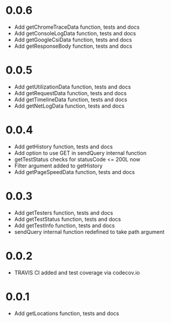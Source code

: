 # 0.0.6
* Add getChromeTraceData function, tests and docs
* Add getConsoleLogData function, tests and docs
* Add getGoogleCsiData function, tests and docs
* Add getResponseBody function, tests and docs

# 0.0.5
* Add getUtilizationData function, tests and docs
* Add getRequestData function, tests and docs
* Add getTimelineData function, tests and docs
* Add getNetLogData function, tests and docs

# 0.0.4
* Add getHistory function, tests and docs
* Add option to use GET in sendQuery internal function
* getTestStatus checks for statusCode <= 200L now
* Filter argument added to getHistory
* Add getPageSpeedData function, tests and docs

# 0.0.3
* Add getTesters function, tests and docs
* Add getTestStatus function, tests and docs
* Add getTestInfo function, tests and docs
* sendQuery internal function redefined to take path argument

# 0.0.2
* TRAVIS CI added and test coverage via codecov.io

# 0.0.1
* Add getLocations function, tests and docs
